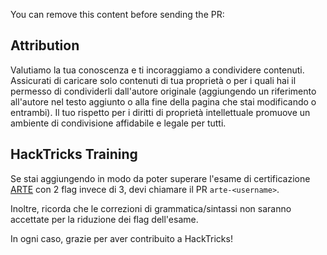 You can remove this content before sending the PR:

## Attribution
Valutiamo la tua conoscenza e ti incoraggiamo a condividere contenuti. Assicurati di caricare solo contenuti di tua proprietà o per i quali hai il permesso di condividerli dall'autore originale (aggiungendo un riferimento all'autore nel testo aggiunto o alla fine della pagina che stai modificando o entrambi). Il tuo rispetto per i diritti di proprietà intellettuale promuove un ambiente di condivisione affidabile e legale per tutti.

## HackTricks Training
Se stai aggiungendo in modo da poter superare l'esame di certificazione [ARTE](https://training.hacktricks.xyz/courses/arte) con 2 flag invece di 3, devi chiamare il PR `arte-<username>`.

Inoltre, ricorda che le correzioni di grammatica/sintassi non saranno accettate per la riduzione dei flag dell'esame.

In ogni caso, grazie per aver contribuito a HackTricks!
